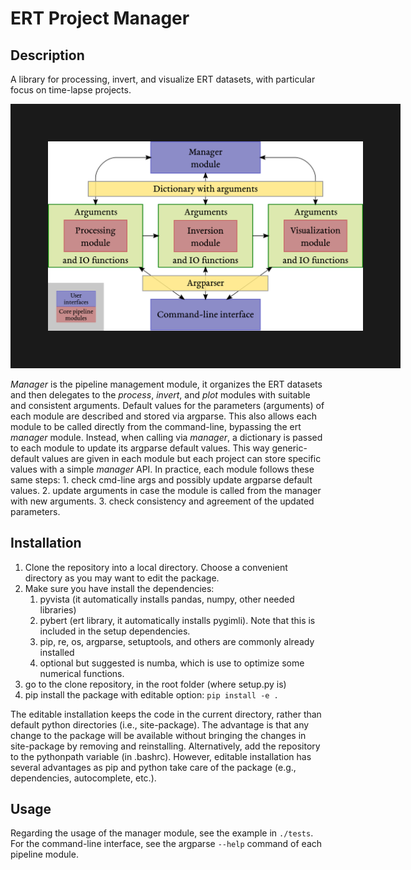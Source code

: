 # ERT Project Manager #

## Description ##

A library for processing, invert, and visualize ERT datasets, with particular focus on time-lapse projects.

<p align="center"><img src="ERTpm.png" width=600 border=60></p>

*Manager* is the pipeline management module, it organizes the ERT datasets and then delegates to the *process*, *invert*, and *plot* modules with suitable and consistent arguments.
Default values for the parameters (arguments) of each module are described and stored via argparse.
This also allows each module to be called directly from the command-line, bypassing the ert *manager* module.
Instead, when calling via *manager*, a dictionary is passed to each module to update its argparse default values.
This way generic-default values are given in each module but each project can store specific values with a simple *manager* API.
In practice, each module follows these same steps:
    1. check cmd-line args and possibly update argparse default values.
    2. update arguments in case the module is called from the manager with new arguments.
    3. check consistency and agreement of the updated parameters.

## Installation ##

1. Clone the repository into a local directory. Choose a convenient directory as you may want to edit the package.
2. Make sure you have install the dependencies:
    1. pyvista (it automatically installs pandas, numpy, other needed libraries)
    2. pybert (ert library, it automatically installs pygimli). Note that this is included in the setup dependencies.
    3. pip, re, os, argparse, setuptools, and others are commonly already installed
    4. optional but suggested is numba, which is use to optimize some numerical functions.
3. go to the clone repository, in the root folder (where setup.py is)
4. pip install the package with editable option: `pip install -e .`

The editable installation keeps the code in the current directory, rather than default python directories (i.e., site-package).
The advantage is that any change to the package will be available without bringing the changes in site-package by removing and reinstalling.
Alternatively, add the repository to the pythonpath variable (in .bashrc).
However, editable installation has several advantages as pip and python take care of the package (e.g., dependencies, autocomplete, etc.).

## Usage ##

Regarding the usage of the manager module, see the example in `./tests`.
For the command-line interface, see the argparse `--help` command of each pipeline module.
